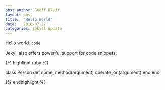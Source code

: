 ```yaml
---
post_author: Geoff Blair
layout: post
title:  "Hello World"
date:   2016-07-27
categories: jekyll update
---
```

Hello world. `code`

Jekyll also offers powerful support for code snippets:

{% highlight ruby %}

class Person
  def some_method(argument)
    operate_on(argument)
  end
end

{% endhighlight %}
